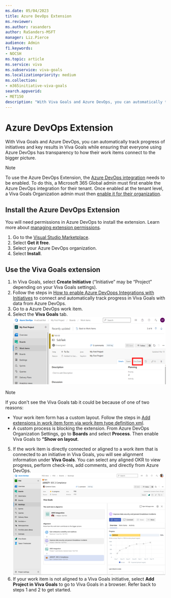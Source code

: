 ```yaml
---
ms.date: 05/04/2023
title: Azure DevOps Extension
ms.reviewer: 
ms.author: rasanders
author: RaSanders-MSFT
manager: Liz.Pierce
audience: Admin
f1.keywords:
- NOCSH
ms.topic: article
ms.service: viva
ms.subservice: viva-goals
ms.localizationpriority: medium
ms.collection:  
- m365initiative-viva-goals  
search.appverid:
- MET150
description: "With Viva Goals and Azure DevOps, you can automatically track progress of initiatives and key results in Viva Goals while ensuring that everyone using Azure DevOps has transparency to how their work items connect to the bigger picture. "
---
```


# Azure DevOps Extension

With Viva Goals and Azure DevOps, you can automatically track progress of initiatives and key results in Viva Goals while ensuring that everyone using Azure DevOps has transparency to how their work items connect to the bigger picture. 

> [!NOTE]
> To use the Azure DevOps Extension, the [Azure DevOps integration](/Viva/goals/azure-devops-integration.md) needs to be enabled. To do this, a Microsoft 365 Global admin must first enable the Azure DevOps integration for their tenant. Once enabled at the tenant level, a Viva Goals Organization admin must then [enable it for their organization](/viva/goals/vg-integrations-administration-overview).

## Install the Azure DevOps Extension
You will need permissions in Azure DevOps to install the extension. Learn more about [managing extension permissions](/azure/devops/marketplace/grant-permissions).

1. Go to the [Visual Studio Marketplace](https://marketplace.visualstudio.com/items?itemName=VivaGoals.viva-goals).
1. Select **Get it free**.
1. Select your Azure DevOps organization.
1. Select **Install**.

## Use the Viva Goals extension
1. In Viva Goals, select **Create Initiative** (“Initiative” may be “Project” depending on your Viva Goals settings).
2. Follow the steps in [How to enable Azure DevOops Integrations with Initiatives](h/viva/goals/azure-devops-integration#how-to-enable-azure-devops-integration-with-initiative) to connect and automatically track progress in Viva Goals with data from Azure DevOps.
3. Go to a Azure DevOps work item.
4. Select the **Viva Goals** tab.
![Work item showing Viva Goals tab](../media/goals/AZ1.png)
> [!NOTE]
> If you don't see the Viva Goals tab it could be because of one of two reasons:
>
> - Your work item form has a custom layout. Follow the steps in [Add extensions in work item form via work item type definition xml](/azure/devops/extend/develop/configure-workitemform-extensions?view=azure-devops).
> - A custom process is blocking the extension. From Azure DevOps Organization Settings, go to **Boards** and select **Process**. Then enable Viva Goals to **“Show on layout**.

5. If the work item is directly connected or aligned to a work item that is connected to an initiative in Viva Goals, you will see alignment information under **Viva Goals**. You can select any aligned OKR to view progress, perform check-ins, add comments, and directly from Azure DevOps.
![Work item showing alignment information](../media/goals/AZ2.png)
1. If your work item is not aligned to a Viva Goals initiative, select **Add Project in Viva Goals** to go to Viva Goals in a browser. Refer back to steps 1 and 2 to get started.